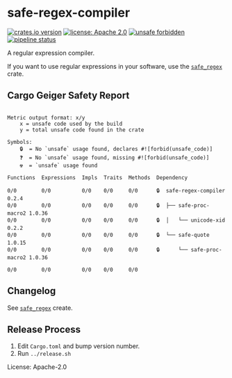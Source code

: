# safe-regex-compiler

[![crates.io version](https://img.shields.io/crates/v/safe-regex-compiler.svg)](https://crates.io/crates/safe-regex-compiler)
[![license: Apache 2.0](https://gitlab.com/leonhard-llc/safe-regex-rs/-/raw/main/license-apache-2.0.svg)](http://www.apache.org/licenses/LICENSE-2.0)
[![unsafe forbidden](https://gitlab.com/leonhard-llc/safe-regex-rs/-/raw/main/unsafe-forbidden-success.svg)](https://github.com/rust-secure-code/safety-dance/)
[![pipeline status](https://gitlab.com/leonhard-llc/safe-regex-rs/badges/main/pipeline.svg)](https://gitlab.com/leonhard-llc/safe-regex-rs/-/pipelines)

A regular expression compiler.

If you want to use regular expressions in your software, use the
[`safe_regex`](https://crates.io/crates/safe-regex) crate.

## Cargo Geiger Safety Report
```

Metric output format: x/y
    x = unsafe code used by the build
    y = total unsafe code found in the crate

Symbols: 
    🔒  = No `unsafe` usage found, declares #![forbid(unsafe_code)]
    ❓  = No `unsafe` usage found, missing #![forbid(unsafe_code)]
    ☢️  = `unsafe` usage found

Functions  Expressions  Impls  Traits  Methods  Dependency

0/0        0/0          0/0    0/0     0/0      🔒  safe-regex-compiler 0.2.4
0/0        0/0          0/0    0/0     0/0      🔒  ├── safe-proc-macro2 1.0.36
0/0        0/0          0/0    0/0     0/0      🔒  │   └── unicode-xid 0.2.2
0/0        0/0          0/0    0/0     0/0      🔒  └── safe-quote 1.0.15
0/0        0/0          0/0    0/0     0/0      🔒      └── safe-proc-macro2 1.0.36

0/0        0/0          0/0    0/0     0/0    

```
## Changelog
See [`safe_regex`](https://crates.io/crates/safe-regex) create.

## Release Process
1. Edit `Cargo.toml` and bump version number.
1. Run `../release.sh`

License: Apache-2.0
